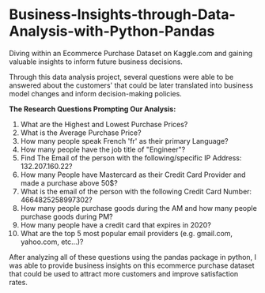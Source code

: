 # Business-Insights-through-Data-Analysis-with-Python-Pandas
Diving within an Ecommerce Purchase Dataset on Kaggle.com and gaining valuable insights to inform future business decisions.

Through this data analysis project, several questions were able to be answered about the customers' that could be later translated into business model changes and inform decision-making policies.

**The Research Questions Prompting Our Analysis:**
1. What are the Highest and Lowest Purchase Prices?
2. What is the Average Purchase Price?
3. How many people speak French 'fr' as their primary Language?
4. How many people have the job title of "Engineer"?
5. Find The Email of the person with the following/specific IP Address: 132.207.160.22?
6. How many People have Mastercard as their Credit Card Provider and made a purchase above 50$?
7. What is the email of the person with the following Credit Card Number: 4664825258997302?
8. How many people purchase goods during the AM and how many people purchase goods during PM?
9. How many people have a credit card that expires in 2020?
10. What are the top 5 most popular email providers (e.g. gmail.com, yahoo.com, etc...)?

After analyzing all of these questions using the pandas package in python, I was able to provide business insights on this ecommerce purchase dataset that could be used to attract more customers and improve satisfaction rates.
